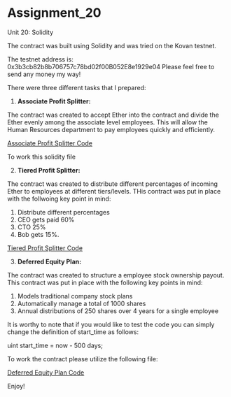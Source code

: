 # Assignment_20
Unit 20: Solidity

The contract was built using Solidity and was tried on the Kovan testnet.

The testnet address is: 0x3b3cb82b8b706757c78bd02f00B052E8e1929e04 
Please feel free to send any money my way!

There were three different tasks that I prepared:

1. **Associate Profit Splitter:**

The contract was created to accept Ether into the contract and divide the Ether evenly among the associate level employees. This will allow the Human Resources department to pay employees quickly and efficiently.

[Associate Profit Splitter Code](AssociateProfitSplitter.sol)

To work this solidity file 

2. **Tiered Profit Splitter:**

The contract was created to distribute different percentages of incoming Ether to employees at different tiers/levels. THis contract was put in place with the follwoing key point in mind:

1. Distribute different percentages
2. CEO gets paid 60%
3. CTO 25%
4. Bob gets 15%.

[Tiered Profit Splitter Code](http://remix.ethereum.org/#optimize=false&evmVersion=null&version=soljson-v0.5.17+commit.d19bba13.js)

3. **Deferred Equity Plan:**

The contract was created to structure a employee stock ownership payout. This contract was put in place with the following key points in mind:

  1. Models traditional company stock plans
  2. Automatically manage a total of 1000 shares
  3. Annual distributions of 250 shares over 4 years for a single employee

It is worthy to note that if you would like to test the code you can simply change the definition of start_time as follows:
  
  uint start_time = now - 500 days;



  To work the contract please utilize the following file:  
 
[Deferred Equity Plan Code](http://remix.ethereum.org/#optimize=false&evmVersion=null&version=soljson-v0.5.17+commit.d19bba13.js)
  
  
  
  Enjoy!
